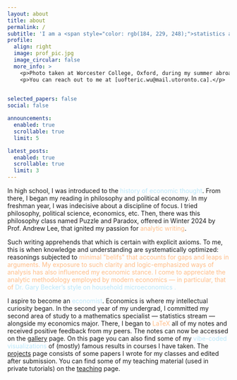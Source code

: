 ```yaml
---
layout: about
title: about
permalink: /
subtitle: 'I am a <span style="color: rgb(184, 229, 248);">statistics and economics </span> undergraduate at <span style="color: rgb(255, 188, 134);">University of Toronto</span>.'
profile:
  align: right
  image: prof_pic.jpg
  image_circular: false
  more_info: >
    <p>Photo taken at Worcester College, Oxford, during my summer abroad in 2024.</p> 
    <p>You can reach out to me at [uofteric.wu@mail.utoronto.ca].</p>
  

selected_papers: false
social: false

announcements:
  enabled: true
  scrollable: true
  limit: 5

latest_posts:
  enabled: true
  scrollable: true
  limit: 3
---
```


In high school, I was introduced to the <span style="color: rgb(184, 229, 248);">history of economic thought</span>. From there, I began my reading in philosophy and political economy. In my freshman year, I was indecisive about a discipline of focus. I tried philosophy, political science, economics, etc. Then, there was this philosophy class named Puzzle and Paradox, offered in Winter 2024 by Prof. Andrew Lee, that ignited my passion for <span style="color: rgb(255, 188, 134);">analytic writing</span>. 

Such writing apprehends that which is certain with explicit axioms. To me, this is when knowledge and understanding are systematically optimized: reasonings subjected to <span style="color: rgb(255, 188, 134);"> minimal "belifs" <span> that accounts for gaps and leaps in arguments. My exposure to such clarity and logic-emphasized ways of analysis has also influenced my <span style="color: rgb(255, 188, 134);"> economic stance.<span> I come to appreciate the analytic methodology employed by modern economics — in particular, that of <span style="color: rgb(184, 229, 248);"> Dr. Gary Becker’s style on household microeconomics <span>. 

I aspire to become an <span style="color: rgb(184, 229, 248);">economist</span>. Economics is where my intellectual curiosity began. In the second year of my undergrad, I committed my second area of study to a mathematics specialist — statistics stream — alongside my economics major. There, I began to <span style="color: rgb(255, 188, 134);">LaTeX</span> all of my notes and received positive feedback from my peers. The notes can now be accessed on the [gallery](https://eric-ideas.github.io/gallery/) page. On this page you can also find some of my <span style="color: rgb(184, 229, 248);">vibe-coded visualizations</span> of (mostly) famous results in courses I have taken. The [projects](https://eric-ideas.github.io/projects/) page consists of some papers I wrote for my classes and edited after submission. You can find some of my teaching material (used in private tutorials) on the [teaching](https://eric-ideas.github.io/teaching/) page.
